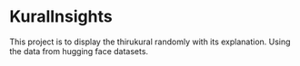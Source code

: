 # KuralInsights
 This project is to display the thirukural randomly with its explanation. Using the data from hugging face datasets.

